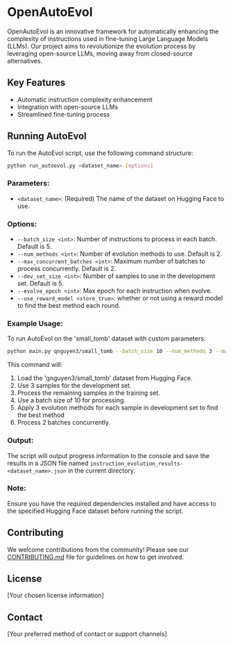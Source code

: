 # OpenAutoEvol

OpenAutoEvol is an innovative framework for automatically enhancing the complexity of instructions used in fine-tuning Large Language Models (LLMs). Our project aims to revolutionize the evolution process by leveraging open-source LLMs, moving away from closed-source alternatives.

## Key Features

- Automatic instruction complexity enhancement
- Integration with open-source LLMs
- Streamlined fine-tuning process

## Running AutoEvol

To run the AutoEvol script, use the following command structure:

```bash
python run_autoevol.py <dataset_name> [options]
```

### Parameters:

- `<dataset_name>`: (Required) The name of the dataset on Hugging Face to use.

### Options:

- `--batch_size <int>`: Number of instructions to process in each batch. Default is 5.
- `--num_methods <int>`: Number of evolution methods to use. Default is 2.
- `--max_concurrent_batches <int>`: Maximum number of batches to process concurrently. Default is 2.
- `--dev_set_size <int>`: Number of samples to use in the development set. Default is 5.
- `--evolve_epoch <int>`: Max epoch for each instruction when evolve.
- `--use_reward_model <store_true>`: whether or not using a reward model to find the best method each round.

### Example Usage:

To run AutoEvol on the 'small_tomb' dataset with custom parameters:

```bash
python main.py qnguyen3/small_tomb --batch_size 10 --num_methods 3 --max_concurrent_batches 2 --dev_set_size 3
```

This command will:
1. Load the 'qnguyen3/small_tomb' dataset from Hugging Face.
2. Use 3 samples for the development set.
3. Process the remaining samples in the training set.
4. Use a batch size of 10 for processing.
5. Apply 3 evolution methods for each sample in development set to find the best method 
6. Process 2 batches concurrently.

### Output:

The script will output progress information to the console and save the results in a JSON file named `instruction_evolution_results-<dataset_name>.json` in the current directory.

### Note:

Ensure you have the required dependencies installed and have access to the specified Hugging Face dataset before running the script.

## Contributing

We welcome contributions from the community! Please see our [CONTRIBUTING.md](CONTRIBUTING.md) file for guidelines on how to get involved.

## License

[Your chosen license information]

## Contact

[Your preferred method of contact or support channels]
